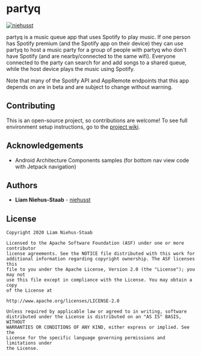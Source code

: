 # partyq

[![niehusst](https://circleci.com/gh/niehusst/partyq.svg?style=svg)](https://app.circleci.com/pipelines/github/niehusst/partyq)

partyq is a music queue app that uses Spotify to play music. If one person has Spotify premium (and the Spotify app on their device) they can use partyq to host a music party for a group of people with partyq who don't have Spotify (and are nearby/connected to the same wifi). Everyone connected to the party can search for and add songs to a shared queue, while the host device plays the music using Spotify.
    
Note that many of the Spotify API and AppRemote endpoints that this app depends on are in beta and are subject to change without warning.

## Contributing

This is an open-source project, so contributions are welcome! To see full environment setup instructions, go to the [project wiki](https://github.com/niehusst/partyq/wiki/Development-Setup).

## Acknowledgements
* Android Architecture Components samples (for bottom nav view code with Jetpack navigation)

## Authors

* **Liam Niehus-Staab** - [niehusst](https://github.com/niehusst)

## License
```
Copyright 2020 Liam Niehus-Staab

Licensed to the Apache Software Foundation (ASF) under one or more contributor 
license agreements. See the NOTICE file distributed with this work for 
additional information regarding copyright ownership. The ASF licenses this 
file to you under the Apache License, Version 2.0 (the "License"); you may not 
use this file except in compliance with the License. You may obtain a copy 
of the License at

http://www.apache.org/licenses/LICENSE-2.0

Unless required by applicable law or agreed to in writing, software 
distributed under the License is distributed on an "AS IS" BASIS, WITHOUT 
WARRANTIES OR CONDITIONS OF ANY KIND, either express or implied. See the 
License for the specific language governing permissions and limitations under 
the License.
```
